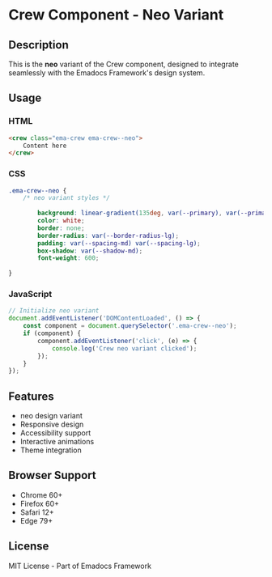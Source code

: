 # Crew Component - Neo Variant

## Description
This is the **neo** variant of the Crew component, designed to integrate seamlessly with the Emadocs Framework's design system.

## Usage

### HTML
```html
<crew class="ema-crew ema-crew--neo">
    Content here
</crew>
```

### CSS
```css
.ema-crew--neo {
    /* neo variant styles */
    
        background: linear-gradient(135deg, var(--primary), var(--primary-dark));
        color: white;
        border: none;
        border-radius: var(--border-radius-lg);
        padding: var(--spacing-md) var(--spacing-lg);
        box-shadow: var(--shadow-md);
        font-weight: 600;
    
}
```

### JavaScript
```javascript
// Initialize neo variant
document.addEventListener('DOMContentLoaded', () => {
    const component = document.querySelector('.ema-crew--neo');
    if (component) {
        component.addEventListener('click', (e) => {
            console.log('Crew neo variant clicked');
        });
    }
});
```

## Features
- neo design variant
- Responsive design
- Accessibility support
- Interactive animations
- Theme integration

## Browser Support
- Chrome 60+
- Firefox 60+
- Safari 12+
- Edge 79+

## License
MIT License - Part of Emadocs Framework
